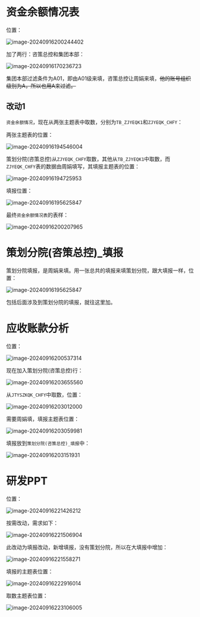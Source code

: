 # 资金余额情况表

位置：

![image-20240916200244402](assets/image-20240916200244402.png)

加了两行：咨策总控和集团本部：

![image-20240916170236723](assets/image-20240916170236723.png)

集团本部过滤条件为A01，即由A01级来填，咨策总控让周娟来填，~~他的账号组织级别为A，所以也用A来过滤。~~

## 改动1

`资金余额情况`，现在从两张主题表中取数，分别为`TB_ZJYEQK1`和`ZJYEQK_CHFY`：

两张主题表的位置：

![image-20240916194546004](assets/image-20240916194546004.png)

策划分院(咨策总控)从`ZJYEQK_CHFY`取数，其他从`TB_ZJYEQK1`中取数，而`ZJYEQK_CHFY`表的数据由周娟填写，其填报主题表的位置：

![image-20240916194725953](assets/image-20240916194725953.png)

填报位置：

![image-20240916195625847](assets/image-20240916195625847.png)



最终`资金余额情况表`的表样：

![image-20240916200207965](assets/image-20240916200207965.png)



# 策划分院(咨策总控)_填报

策划分院填报，是周娟来填。用一张总共的填报来填策划分院，跟大填报一样，位置：

![image-20240916195625847](assets/image-20240916195625847.png)

包括后面涉及到策划分院的填报，就往这里加。



# 应收账款分析

位置：

![image-20240916200537314](assets/image-20240916200537314.png)

现在加入策划分院(咨策总控)行：

![image-20240916203655560](assets/image-20240916203655560.png)

从`JTYSZKQK_CHFY`中取数，位置：

![image-20240916203012000](assets/image-20240916203012000.png)

需要周娟填，填报主题表位置：

![image-20240916203059981](assets/image-20240916203059981.png)

填报放到`策划分院(咨策总控)_填报`中：

![image-20240916203151931](assets/image-20240916203151931.png)



# 研发PPT

位置：

![image-20240916221426212](assets/image-20240916221426212.png)

按需改动，需求如下：

![image-20240916221506904](assets/image-20240916221506904.png)

此改动为填报改动，新增填报，没有策划分院，所以在大填报中增加：

![image-20240916221558271](assets/image-20240916221558271.png)

填报的主题表位置：

![image-20240916222916014](assets/image-20240916222916014.png)

取数主题表位置：

![image-20240916223106005](assets/image-20240916223106005.png)

